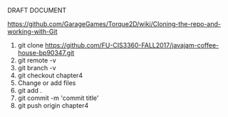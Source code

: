 DRAFT DOCUMENT

https://github.com/GarageGames/Torque2D/wiki/Cloning-the-repo-and-working-with-Git

1. git clone https://github.com/FU-CIS3360-FALL2017/javajam-coffee-house-bp90347.git  
1. git remote -v  
1. git branch -v  
1. git checkout chapter4  
1. Change or add files  
1. git add .  
1. git commit -m 'commit title'  
1. git push origin chapter4  
